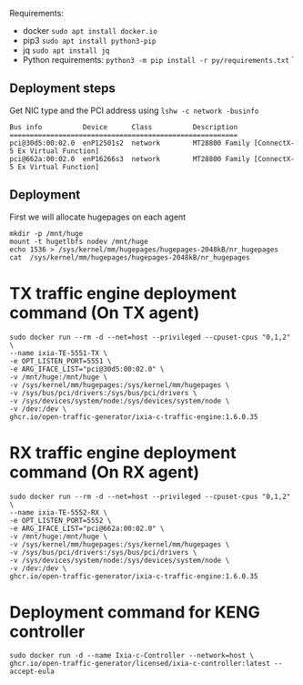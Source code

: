 Requirements:
- docker `sudo apt install docker.io`    
- pip3   `sudo apt install python3-pip`    
- jq     `sudo apt install jq`
- Python requirements: `python3 -m pip install -r py/requirements.txt`
` 


## Deployment steps     


Get NIC type and the PCI address using `lshw -c network -businfo`
```
Bus info          Device      Class          Description
========================================================     
pci@30d5:00:02.0  enP12501s2  network        MT28800 Family [ConnectX-5 Ex Virtual Function]     
pci@662a:00:02.0  enP16266s3  network        MT28800 Family [ConnectX-5 Ex Virtual Function]
```

## Deployment
First we will allocate hugepages on each agent
```
mkdir -p /mnt/huge
mount -t hugetlbfs nodev /mnt/huge
echo 1536 > /sys/kernel/mm/hugepages/hugepages-2048kB/nr_hugepages
cat  /sys/kernel/mm/hugepages/hugepages-2048kB/nr_hugepages
```

# TX traffic engine deployment command (On TX agent)
```
sudo docker run --rm -d --net=host --privileged --cpuset-cpus "0,1,2" \
--name ixia-TE-5551-TX \
-e OPT_LISTEN_PORT=5551 \
-e ARG_IFACE_LIST="pci@30d5:00:02.0" \
-v /mnt/huge:/mnt/huge \
-v /sys/kernel/mm/hugepages:/sys/kernel/mm/hugepages \
-v /sys/bus/pci/drivers:/sys/bus/pci/drivers \
-v /sys/devices/system/node:/sys/devices/system/node \
-v /dev:/dev \
ghcr.io/open-traffic-generator/ixia-c-traffic-engine:1.6.0.35
```

# RX traffic engine deployment command (On RX agent)
```
sudo docker run --rm -d --net=host --privileged --cpuset-cpus "0,1,2" \
--name ixia-TE-5552-RX \
-e OPT_LISTEN_PORT=5552 \
-e ARG_IFACE_LIST="pci@662a:00:02.0" \
-v /mnt/huge:/mnt/huge \
-v /sys/kernel/mm/hugepages:/sys/kernel/mm/hugepages \
-v /sys/bus/pci/drivers:/sys/bus/pci/drivers \
-v /sys/devices/system/node:/sys/devices/system/node \
-v /dev:/dev \
ghcr.io/open-traffic-generator/ixia-c-traffic-engine:1.6.0.35
```

# Deployment command for KENG controller
```
sudo docker run -d --name Ixia-c-Controller --network=host \
ghcr.io/open-traffic-generator/licensed/ixia-c-controller:latest --accept-eula
```
